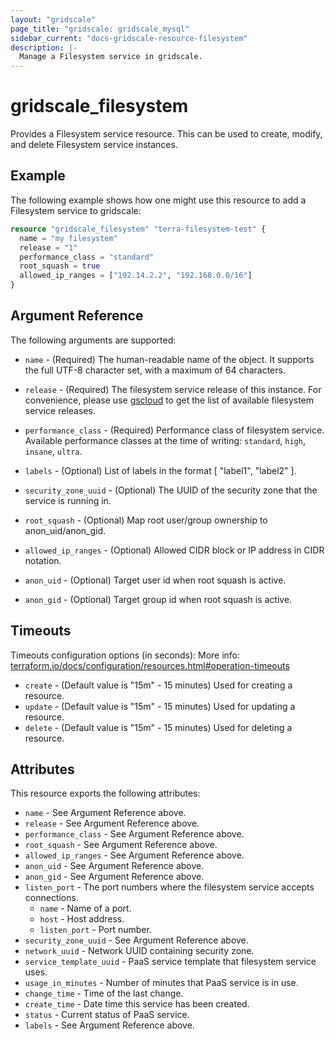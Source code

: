 ```yaml
---
layout: "gridscale"
page_title: "gridscale: gridscale_mysql"
sidebar_current: "docs-gridscale-resource-filesystem"
description: |-
  Manage a Filesystem service in gridscale.
---
```


# gridscale_filesystem

Provides a Filesystem service resource. This can be used to create, modify, and delete Filesystem service instances.

## Example

The following example shows how one might use this resource to add a Filesystem service to gridscale:

```terraform
resource "gridscale_filesystem" "terra-filesystem-test" {
  name = "my filesystem"
  release = "1"
  performance_class = "standard"
  root_squash = true
  allowed_ip_ranges = ["192.14.2.2", "192.168.0.0/16"]
}
```

## Argument Reference

The following arguments are supported:

* `name` - (Required) The human-readable name of the object. It supports the full UTF-8 character set, with a maximum of 64 characters.

* `release` - (Required) The filesystem service release of this instance. For convenience, please use [gscloud](https://github.com/gridscale/gscloud) to get the list of available filesystem service releases.

* `performance_class` - (Required) Performance class of filesystem service. Available performance classes at the time of writing: `standard`, `high`, `insane`, `ultra`.

* `labels` - (Optional) List of labels in the format [ "label1", "label2" ].

* `security_zone_uuid` - (Optional) The UUID of the security zone that the service is running in.

* `root_squash` - (Optional) Map root user/group ownership to anon_uid/anon_gid.

* `allowed_ip_ranges` - (Optional) Allowed CIDR block or IP address in CIDR notation.

* `anon_uid` - (Optional) Target user id when root squash is active.

* `anon_gid` - (Optional) Target group id when root squash is active.

## Timeouts

Timeouts configuration options (in seconds):
More info: [terraform.io/docs/configuration/resources.html#operation-timeouts](https://www.terraform.io/docs/configuration/resources.html#operation-timeouts)

* `create` - (Default value is "15m" - 15 minutes) Used for creating a resource.
* `update` - (Default value is "15m" - 15 minutes) Used for updating a resource.
* `delete` - (Default value is "15m" - 15 minutes) Used for deleting a resource.

## Attributes

This resource exports the following attributes:

* `name` - See Argument Reference above.
* `release` - See Argument Reference above.
* `performance_class` - See Argument Reference above.
* `root_squash` - See Argument Reference above.
* `allowed_ip_ranges` - See Argument Reference above.
* `anon_uid` - See Argument Reference above.
* `anon_gid` - See Argument Reference above.
* `listen_port` - The port numbers where the filesystem service accepts connections.
  * `name` - Name of a port.
  * `host` - Host address.
  * `listen_port` - Port number.
* `security_zone_uuid` - See Argument Reference above.
* `network_uuid` - Network UUID containing security zone.
* `service_template_uuid` - PaaS service template that filesystem service uses.
* `usage_in_minutes` - Number of minutes that PaaS service is in use.
* `change_time` - Time of the last change.
* `create_time` - Date time this service has been created.
* `status` - Current status of PaaS service.
* `labels` - See Argument Reference above.
